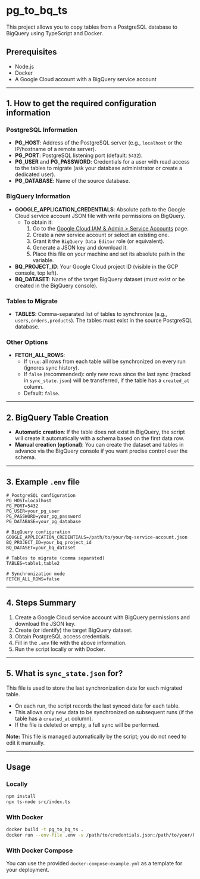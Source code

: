 # pg_to_bq_ts

This project allows you to copy tables from a PostgreSQL database to BigQuery using TypeScript and Docker.

## Prerequisites
- Node.js
- Docker
- A Google Cloud account with a BigQuery service account

---

## 1. How to get the required configuration information

### PostgreSQL Information
- **PG_HOST**: Address of the PostgreSQL server (e.g., `localhost` or the IP/hostname of a remote server).
- **PG_PORT**: PostgreSQL listening port (default: `5432`).
- **PG_USER** and **PG_PASSWORD**: Credentials for a user with read access to the tables to migrate (ask your database administrator or create a dedicated user).
- **PG_DATABASE**: Name of the source database.

### BigQuery Information
- **GOOGLE_APPLICATION_CREDENTIALS**: Absolute path to the Google Cloud service account JSON file with write permissions on BigQuery.
  - To obtain it:
    1. Go to the [Google Cloud IAM & Admin > Service Accounts](https://console.cloud.google.com/iam-admin/serviceaccounts) page.
    2. Create a new service account or select an existing one.
    3. Grant it the `BigQuery Data Editor` role (or equivalent).
    4. Generate a JSON key and download it.
    5. Place this file on your machine and set its absolute path in the variable.
- **BQ_PROJECT_ID**: Your Google Cloud project ID (visible in the GCP console, top left).
- **BQ_DATASET**: Name of the target BigQuery dataset (must exist or be created in the BigQuery console).

### Tables to Migrate
- **TABLES**: Comma-separated list of tables to synchronize (e.g., `users,orders,products`). The tables must exist in the source PostgreSQL database.

### Other Options
- **FETCH_ALL_ROWS**:
  - If `true`: all rows from each table will be synchronized on every run (ignores sync history).
  - If `false` (recommended): only new rows since the last sync (tracked in `sync_state.json`) will be transferred, if the table has a `created_at` column.
  - Default: `false`.

---

## 2. BigQuery Table Creation
- **Automatic creation**: If the table does not exist in BigQuery, the script will create it automatically with a schema based on the first data row.
- **Manual creation (optional)**: You can create the dataset and tables in advance via the BigQuery console if you want precise control over the schema.

---

## 3. Example `.env` file

```env
# PostgreSQL configuration
PG_HOST=localhost
PG_PORT=5432
PG_USER=your_pg_user
PG_PASSWORD=your_pg_password
PG_DATABASE=your_pg_database

# BigQuery configuration
GOOGLE_APPLICATION_CREDENTIALS=/path/to/your/bq-service-account.json
BQ_PROJECT_ID=your_bq_project_id
BQ_DATASET=your_bq_dataset

# Tables to migrate (comma separated)
TABLES=table1,table2

# Synchronization mode
FETCH_ALL_ROWS=false
```

---

## 4. Steps Summary
1. Create a Google Cloud service account with BigQuery permissions and download the JSON key.
2. Create (or identify) the target BigQuery dataset.
3. Obtain PostgreSQL access credentials.
4. Fill in the `.env` file with the above information.
5. Run the script locally or with Docker.

---

## 5. What is `sync_state.json` for?

This file is used to store the last synchronization date for each migrated table.

- On each run, the script records the last synced date for each table.
- This allows only new data to be synchronized on subsequent runs (if the table has a `created_at` column).
- If the file is deleted or empty, a full sync will be performed.

**Note:** This file is managed automatically by the script; you do not need to edit it manually.

---

## Usage

### Locally
```bash
npm install
npx ts-node src/index.ts
```

### With Docker
```bash
docker build -t pg_to_bq_ts .
docker run --env-file .env -v /path/to/credentials.json:/path/to/your/bq-service-account.json pg_to_bq_ts
```

### With Docker Compose
You can use the provided `docker-compose-example.yml` as a template for your deployment.